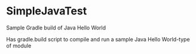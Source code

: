 # SimpleJavaTest
Sample Gradle build of Java Hello World

Has gradle.build script to compile and run a sample Java Hello World-type of module

